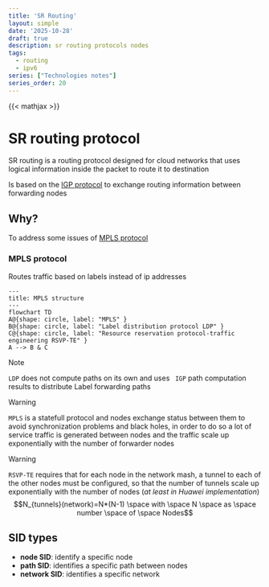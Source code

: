 ```yaml
---
title: 'SR Routing'
layout: simple
date: '2025-10-28'
draft: true
description: sr routing protocols nodes
tags:
  - routing
  - ipv6
series: ["Technologies notes"]
series_order: 20
---
```

{{< mathjax >}}

# SR routing protocol

SR routing is a routing protocol designed for cloud networks that uses logical information inside the packet to route it to destination

Is based on the [IGP protocol](https://en.wikipedia.org/wiki/Interior_gateway_protocol) to exchange routing information between forwarding nodes

## Why?

To address some issues of [MPLS protocol](https://en.wikipedia.org/wiki/Multiprotocol_Label_Switching)

### MPLS protocol

Routes traffic based on labels instead of ip addresses

```mermaid
---
title: MPLS structure
---
flowchart TD
A@{shape: circle, label: "MPLS" }
B@{shape: circle, label: "Label distribution protocol LDP" }
C@{shape: circle, label: "Resource reservation protocol-traffic engineering RSVP-TE" }
A --> B & C
```
> [!NOTE]
> `LDP` does not compute paths on its own and uses ` IGP` path computation results to distribute Label forwarding paths

> [!WARNING]
> `MPLS` is a statefull protocol and nodes exchange status between them to avoid synchronization problems and black holes, in order to do so a lot of service traffic is generated between nodes and the traffic scale up exponentially with the number of forwarder nodes

> [!WARNING]
> `RSVP-TE` requires that for each node in the network mash, a tunnel to each of the other nodes must be configured, so that the number of tunnels scale up exponentially with the number of nodes (*at least in Huawei implementation*) $$N_{tunnels}(network)=N*(N-1) \space with \space N \space as \space number \space of \space Nodes$$

## SID types

- **node SID**: identify a specific node
- **path SID**: identifies a specific path between nodes
- **network SID**: identifies a specific network
